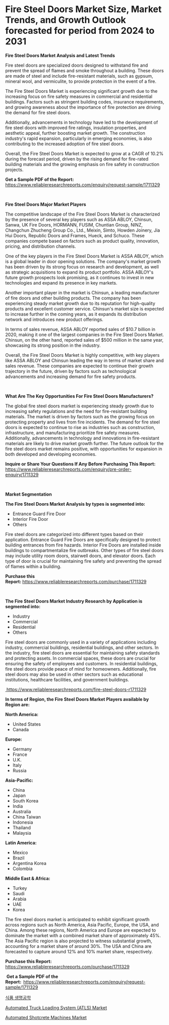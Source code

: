 <p><h1>Fire Steel Doors Market Size, Market Trends, and Growth Outlook forecasted for period from 2024 to 2031</h1></p><p><strong>Fire Steel Doors Market Analysis and Latest Trends</strong></p>
<p><p>Fire steel doors are specialized doors designed to withstand fire and prevent the spread of flames and smoke throughout a building. These doors are made of steel and include fire-resistant materials, such as gypsum, mineral wool, and vermiculite, to provide protection in the event of a fire.</p><p>The Fire Steel Doors Market is experiencing significant growth due to the increasing focus on fire safety measures in commercial and residential buildings. Factors such as stringent building codes, insurance requirements, and growing awareness about the importance of fire protection are driving the demand for fire steel doors.</p><p>Additionally, advancements in technology have led to the development of fire steel doors with improved fire ratings, insulation properties, and aesthetic appeal, further boosting market growth. The construction industry's rapid expansion, particularly in emerging economies, is also contributing to the increased adoption of fire steel doors.</p><p>Overall, the Fire Steel Doors Market is expected to grow at a CAGR of 10.2% during the forecast period, driven by the rising demand for fire-rated building materials and the growing emphasis on fire safety in construction projects.</p></p>
<p><strong>Get a Sample PDF of the Report:&nbsp;</strong> <a href="https://www.reliableresearchreports.com/enquiry/request-sample/1711329">https://www.reliableresearchreports.com/enquiry/request-sample/1711329</a></p>
<p>&nbsp;</p>
<p><strong>Fire Steel Doors Major Market Players</strong></p>
<p><p>The competitive landscape of the Fire Steel Doors Market is characterized by the presence of several key players such as ASSA ABLOY, Chinsun, Sanwa, UK Fire Doors, HORMANN, FUSIM, Chuntian Group, NINZ, Changchun Zhucheng Group Co., Ltd., Meixin, Simto, Howden Joinery, Jia Hui Doors, Republic Doors and Frames, Hueck, and Schuco. These companies compete based on factors such as product quality, innovation, pricing, and distribution channels.</p><p>One of the key players in the Fire Steel Doors Market is ASSA ABLOY, which is a global leader in door opening solutions. The company's market growth has been driven by its strong focus on research and development, as well as strategic acquisitions to expand its product portfolio. ASSA ABLOY's future growth prospects look promising, as it continues to invest in new technologies and expand its presence in key markets.</p><p>Another important player in the market is Chinsun, a leading manufacturer of fire doors and other building products. The company has been experiencing steady market growth due to its reputation for high-quality products and excellent customer service. Chinsun's market size is expected to increase further in the coming years, as it expands its distribution network and introduces new product offerings.</p><p>In terms of sales revenue, ASSA ABLOY reported sales of $10.7 billion in 2020, making it one of the largest companies in the Fire Steel Doors Market. Chinsun, on the other hand, reported sales of $500 million in the same year, showcasing its strong position in the industry.</p><p>Overall, the Fire Steel Doors Market is highly competitive, with key players like ASSA ABLOY and Chinsun leading the way in terms of market share and sales revenue. These companies are expected to continue their growth trajectory in the future, driven by factors such as technological advancements and increasing demand for fire safety products.</p></p>
<p>&nbsp;</p>
<p><strong>What Are The Key Opportunities For Fire Steel Doors Manufacturers?</strong></p>
<p><p>The global fire steel doors market is experiencing steady growth due to increasing safety regulations and the need for fire-resistant building materials. The market is driven by factors such as the growing focus on protecting property and lives from fire incidents. The demand for fire steel doors is expected to continue to rise as industries such as construction, infrastructure, and manufacturing prioritize fire safety measures. Additionally, advancements in technology and innovations in fire-resistant materials are likely to drive market growth further. The future outlook for the fire steel doors market remains positive, with opportunities for expansion in both developed and developing economies.</p></p>
<p><strong>Inquire or Share Your Questions If Any Before Purchasing This Report:</strong> <a href="https://www.reliableresearchreports.com/enquiry/pre-order-enquiry/1711329">https://www.reliableresearchreports.com/enquiry/pre-order-enquiry/1711329</a></p>
<p>&nbsp;</p>
<p><strong>Market Segmentation</strong></p>
<p><strong>The Fire Steel Doors Market Analysis by types is segmented into:</strong></p>
<p><ul><li>Entrance Guard Fire Door</li><li>Interior Fire Door</li><li>Others</li></ul></p>
<p><p>Fire steel doors are categorized into different types based on their application. Entrance Guard Fire Doors are specifically designed to protect building entrances from fire hazards. Interior Fire Doors are installed inside buildings to compartmentalize fire outbreaks. Other types of fire steel doors may include utility room doors, stairwell doors, and elevator doors. Each type of door is crucial for maintaining fire safety and preventing the spread of flames within a building.</p></p>
<p><strong>Purchase this Report:&nbsp;</strong><a href="https://www.reliableresearchreports.com/purchase/1711329">https://www.reliableresearchreports.com/purchase/1711329</a></p>
<p>&nbsp;</p>
<p><strong>The Fire Steel Doors Market Industry Research by Application is segmented into:</strong></p>
<p><ul><li>Industry</li><li>Commercial</li><li>Residential</li><li>Others</li></ul></p>
<p><p>Fire steel doors are commonly used in a variety of applications including industry, commercial buildings, residential buildings, and other sectors. In the industry, fire steel doors are essential for maintaining safety standards and protecting assets. In commercial spaces, these doors are crucial for ensuring the safety of employees and customers. In residential buildings, fire steel doors provide peace of mind for homeowners. Additionally, fire steel doors may also be used in other sectors such as educational institutions, healthcare facilities, and government buildings.</p></p>
<p><a href="https://www.reliableresearchreports.com/fire-steel-doors-r1711329">&nbsp;https://www.reliableresearchreports.com/fire-steel-doors-r1711329</a></p>
<p><strong>In terms of Region, the Fire Steel Doors Market Players available by Region are:</strong></p>
<p>
    <p> <strong> North America: </strong>
        <ul>
            <li>United States</li>
            <li>Canada</li>
        </ul>
        </p> 
    <p> <strong> Europe: </strong>
        <ul>
            <li>Germany</li>
            <li>France</li>
            <li>U.K.</li>
            <li>Italy</li>
            <li>Russia</li>
        </ul>
        </p> 
    <p> <strong> Asia-Pacific: </strong>
        <ul>
            <li>China</li>
            <li>Japan</li>
            <li>South Korea</li>
            <li>India</li>
            <li>Australia</li>
            <li>China Taiwan</li>
            <li>Indonesia</li>
            <li>Thailand</li>
            <li>Malaysia</li>
        </ul>
        </p> 
    <p> <strong> Latin America: </strong>
        <ul>
            <li>Mexico</li>
            <li>Brazil</li>
            <li>Argentina Korea</li>
            <li>Colombia</li>
        </ul>
        </p> 
    <p> <strong> Middle East & Africa: </strong>
        <ul>
            <li>Turkey</li>
            <li>Saudi</li>
            <li>Arabia</li>
            <li>UAE</li>
            <li>Korea</li>
        </ul>
    </p>
    </p>
<p><p>The fire steel doors market is anticipated to exhibit significant growth across regions such as North America, Asia Pacific, Europe, the USA, and China. Among these regions, North America and Europe are expected to dominate the market with a combined market share of approximately 45%. The Asia Pacific region is also projected to witness substantial growth, accounting for a market share of around 30%. The USA and China are forecasted to capture around 12% and 10% market share, respectively.</p></p>
<p><strong>Purchase this Report: </strong><a href="https://www.reliableresearchreports.com/purchase/1711329">https://www.reliableresearchreports.com/purchase/1711329</a></p>
<p>&nbsp;<strong>Get a Sample PDF of the Report:&nbsp;&nbsp;</strong><a href="https://www.reliableresearchreports.com/enquiry/request-sample/1711329">https://www.reliableresearchreports.com/enquiry/request-sample/1711329</a></p>
<p><strong></strong></p>
<p><p><a href="https://medium.com/@cloydrenner/%EC%8B%9D%ED%92%88-%EC%83%9D%EB%AA%85%EA%B3%B5%ED%95%99-%EC%8B%9C%EC%9E%A5-%EC%84%B1%EA%B3%B5%EC%A0%81%EC%9D%B8-%EB%B9%84%EC%A6%88%EB%8B%88%EC%8A%A4-%EC%A0%84%EB%9E%B5%EC%9D%98-%EC%97%B4%EC%87%A0-2031%EB%85%84%EA%B9%8C%EC%A7%80-%EC%98%88%EC%B8%A1-6895df2e0a7b">식품 생명공학</a></p><p><a href="https://skillful-vermicelli-b89.notion.site/Automated-Truck-Loading-System-ATLS-Market-Analysis-and-Sze-Forecasted-for-period-from-2024-to-203-8479d7ba2fcf426281762caa1979566f">Automated Truck Loading System (ATLS) Market</a></p><p><a href="https://eight-handstand-8fb.notion.site/Automated-Shotcrete-Machines-Market-The-Key-To-Successful-Business-Strategy-Forecast-Till-2031-1f097769dfe94f0f9de49e31e2b3fad4">Automated Shotcrete Machines Market</a></p></p>